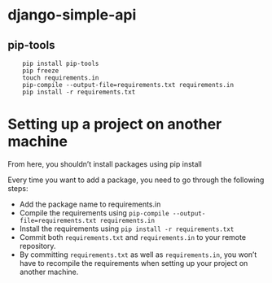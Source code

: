 # django-simple-api

## pip-tools
```
    pip install pip-tools
    pip freeze
    touch requirements.in
    pip-compile --output-file=requirements.txt requirements.in
    pip install -r requirements.txt
```

# Setting up a project on another machine
From here, you shouldn’t install packages using pip install <package-name>

Every time you want to add a package, you need to go through the following steps:

- Add the package name to requirements.in
- Compile the requirements using `pip-compile --output-file=requirements.txt requirements.in`
- Install the requirements using `pip install -r requirements.txt`
- Commit both `requirements.txt` and `requirements.in` to your remote repository.
- By committing `requirements.txt` as well as `requirements.in`, you won’t have to recompile the requirements when setting up your project on another machine.